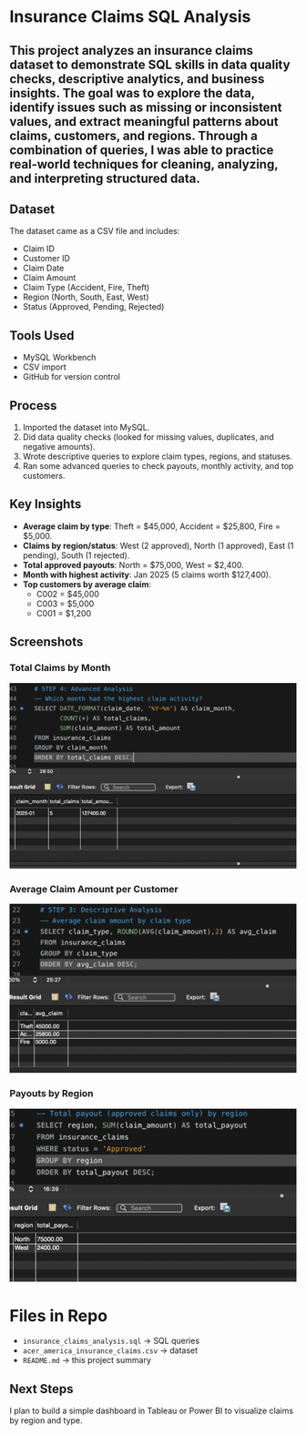 # Insurance Claims SQL Analysis  

This project analyzes an insurance claims dataset to demonstrate SQL skills in data quality checks, descriptive analytics, and business insights. The goal was to explore the data, identify issues such as missing or inconsistent values, and extract meaningful patterns about claims, customers, and regions. Through a combination of queries, I was able to practice real-world techniques for cleaning, analyzing, and interpreting structured data.
---

## Dataset  
The dataset came as a CSV file and includes:  
- Claim ID  
- Customer ID  
- Claim Date  
- Claim Amount  
- Claim Type (Accident, Fire, Theft)  
- Region (North, South, East, West)  
- Status (Approved, Pending, Rejected)  

## Tools Used  
- MySQL Workbench  
- CSV import  
- GitHub for version control  

## Process  
1. Imported the dataset into MySQL.  
2. Did data quality checks (looked for missing values, duplicates, and negative amounts).  
3. Wrote descriptive queries to explore claim types, regions, and statuses.  
4. Ran some advanced queries to check payouts, monthly activity, and top customers.  

## Key Insights  
- **Average claim by type**: Theft = $45,000, Accident = $25,800, Fire = $5,000.  
- **Claims by region/status**: West (2 approved), North (1 approved), East (1 pending), South (1 rejected).  
- **Total approved payouts**: North = $75,000, West = $2,400.  
- **Month with highest activity**: Jan 2025 (5 claims worth $127,400).  
- **Top customers by average claim**:  
  - C002 = $45,000  
  - C003 = $5,000  
  - C001 = $1,200  

## Screenshots

### Total Claims by Month  
![Total Claims](total_claims.png)  

### Average Claim Amount per Customer  
![Average Claim](avg_claim.png)  

### Payouts by Region  
![Region Payouts](region_payouts.png)  


# Files in Repo  
- `insurance_claims_analysis.sql` → SQL queries  
- `acer_america_insurance_claims.csv` → dataset  
- `README.md` → this project summary  

## Next Steps  
I plan to build a simple dashboard in Tableau or Power BI to visualize claims by region and type.  
